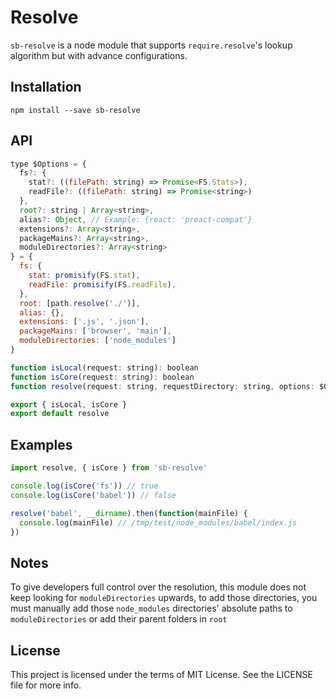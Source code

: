 # Resolve

`sb-resolve` is a node module that supports `require.resolve`'s lookup algorithm but with advance configurations.

## Installation

```
npm install --save sb-resolve
```

## API

```js
type $Options = {
  fs?: {
    stat?: ((filePath: string) => Promise<FS.Stats>),
    readFile?: ((filePath: string) => Promise<string>)
  },
  root?: string | Array<string>,
  alias?: Object, // Example: {react: 'preact-compat'}
  extensions?: Array<string>,
  packageMains?: Array<string>,
  moduleDirectories?: Array<string>
} = {
  fs: {
    stat: promisify(FS.stat),
    readFile: promisify(FS.readFile),
  },
  root: [path.resolve('./')],
  alias: {},
  extensions: ['.js', '.json'],
  packageMains: ['browser', 'main'],
  moduleDirectories: ['node_modules']
}

function isLocal(request: string): boolean
function isCore(request: string): boolean
function resolve(request: string, requestDirectory: string, options: $Options): Promise<string>

export { isLocal, isCore }
export default resolve
```

## Examples

```js
import resolve, { isCore } from 'sb-resolve'

console.log(isCore('fs')) // true
console.log(isCore('babel')) // false

resolve('babel', __dirname).then(function(mainFile) {
  console.log(mainFile) // /tmp/test/node_modules/babel/index.js
})
```

## Notes

To give developers full control over the resolution, this module does not keep looking for `moduleDirectories` upwards, to add those directories, you must manually add those `node_modules` directories' absolute paths to `moduleDirectories` or add their parent folders in `root`

## License
This project is licensed under the terms of MIT License. See the LICENSE file for more info.
